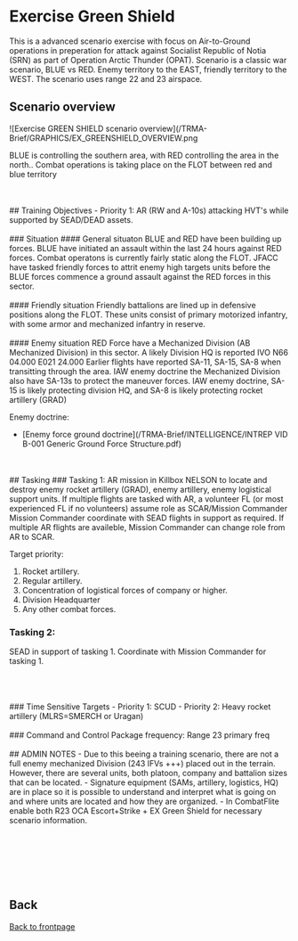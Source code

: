 # Exercise Green Shield

This is a advanced scenario exercise with focus on Air-to-Ground operations in preperation for attack against Socialist Republic of Notia (SRN) as part of Operation Arctic Thunder (OPAT).
Scenario is a classic war scenario, BLUE vs RED. Enemy territory to the EAST, friendly territory to the WEST.
The scenario uses range 22 and 23 airspace.

## Scenario overview
![Exercise GREEN SHIELD scenario overview](/TRMA-Brief/GRAPHICS/EX_GREENSHIELD_OVERVIEW.png

BLUE is controlling the southern area, with RED controlling the area in the north..
Combat operations is taking place on the FLOT between red and blue territory


<br>
<br>
## Training Objectives
- Priority 1: AR (RW and A-10s) attacking HVT's while supported by SEAD/DEAD assets.
<br>
<br>
### Situation
#### General situaton
BLUE and RED have been building up forces. BLUE have initiated an assault within the last 24 hours against RED forces. Combat operatons is currently fairly static along
the FLOT. JFACC have tasked friendly forces to attrit enemy high targets units before the BLUE forces commence a ground assault against the RED forces in this sector.
<br>
<br>
#### Friendly situation
Friendly battalions are lined up in defensive positions along the FLOT. These units consist of primary motorized infantry, 
with some armor and mechanized infantry in reserve.
<br>
<br>
#### Enemy situation
RED Force have a Mechanized Division (AB Mechanized Division) in this sector. A likely Division HQ is reported IVO N66 04.000 E021 24.000
Earlier flights have reported SA-11, SA-15, SA-8 when transitting through the area.
IAW enemy doctrine the Mechanized Division also have SA-13s to protect the maneuver forces.
IAW enemy doctrine, SA-15 is likely protecting division HQ, and SA-8 is likely protecting rocket artillery (GRAD)

Enemy doctrine:
- [Enemy force ground doctrine](/TRMA-Brief/INTELLIGENCE/INTREP VID B-001 Generic Ground Force Structure.pdf)  
<br>
<br>
## Tasking
### Tasking 1: 
AR mission in Killbox NELSON to locate and destroy enemy rocket artillery (GRAD), enemy artillery, enemy logistical support units.
If multiple flights are tasked with AR, a volunteer FL (or most experienced FL if no volunteers) assume role as SCAR/Mission Commander 
Mission Commander coordinate with SEAD flights in support as required.
If multiple AR flights are availeble, Mission Commander can change role from AR to SCAR.

Target priority:
1. Rocket artillery.
2. Regular artillery.
3. Concentration of logistical forces of company or higher.
4. Division Headquarter
5. Any other combat forces.

### Tasking 2: 
SEAD in support of tasking 1.
Coordinate with Mission Commander for tasking 1.
<br>
<br>


<br>
<br>
### Time Sensitive Targets
- Priority 1: SCUD
- Priority 2: Heavy rocket artillery (MLRS=SMERCH or Uragan)
<br>
<br>
### Command and Control
Package frequency:
Range 23 primary freq
<br>
<br>
## ADMIN NOTES
- Due to this beeing a training scenario, there are not a full enemy mechanized Division (243 IFVs +++) placed out in the terrain. 
However, there are several units, both platoon, company and battalion sizes that can be located.
- Signature equipment (SAMs, artillery, logistics, HQ) are in place so it is possible to understand and interpret what is going on and where units
are located and how they are organized.
- In CombatFlite enable both R23 OCA Escort+Strike + EX Green Shield for necessary scenario information.
<br>
<br>
<br>
<br>
<br>
<br>
<br>


## Back
[Back to frontpage](https://132nd-vwing.github.io/TRMA-Brief/)
